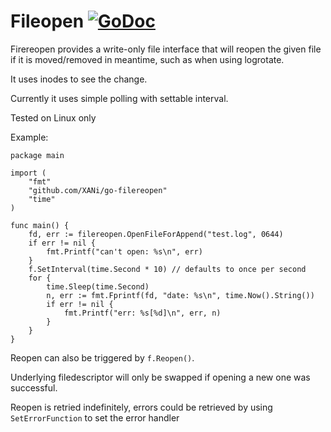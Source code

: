 
# Fileopen [![GoDoc][doc-img]][doc]


Firereopen provides a write-only file interface that will reopen the given file if it is moved/removed in meantime, such as when using logrotate.

It uses inodes to see the change.

Currently it uses simple polling with settable interval.

Tested on Linux only

Example:
```
package main

import (
	"fmt"
	"github.com/XANi/go-filereopen"
	"time"
)

func main() {
	fd, err := filereopen.OpenFileForAppend("test.log", 0644)
	if err != nil {
		fmt.Printf("can't open: %s\n", err)
	}
	f.SetInterval(time.Second * 10) // defaults to once per second
	for {
		time.Sleep(time.Second)
		n, err := fmt.Fprintf(fd, "date: %s\n", time.Now().String())
		if err != nil {
			fmt.Printf("err: %s[%d]\n", err, n)
		}
	}
}
```

Reopen can also be triggered by `f.Reopen()`.

Underlying filedescriptor will only be swapped if opening a new one was successful. 

Reopen is retried indefinitely, errors could be retrieved by using `SetErrorFunction` to set the error handler


[doc-img]: https://pkg.go.dev/badge/github.com/XANi/go-filereopen
[doc]: https://pkg.go.dev/github.com/XANi/go-filereopen
